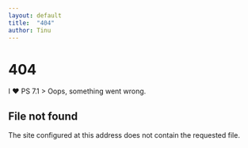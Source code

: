 ```yaml
---
layout: default
title:  "404"
author: Tinu
---
```


# 404

I ♥ PS 7.1 > Oops, something went wrong.

## File not found

The site configured at this address does not contain the requested file.